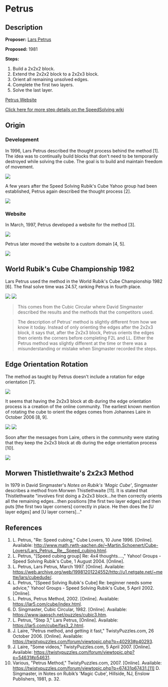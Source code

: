 # Petrus

## Description

**Proposer:** [Lars Petrus](CubingContributors/MethodDevelopers.md#petrus-lars)

**Proposed:** 1981

**Steps:**

1. Build a 2x2x2 block.
2. Extend the 2x2x2 block to a 2x2x3 block.
3. Orient all remaining unsolved edges.
4. Complete the first two layers.
5. Solve the last layer.

[Petrus Website](https://lar5.com/cube/index.html)

[Click here for more step details on the SpeedSolving wiki](https://www.speedsolving.com/wiki/index.php/Petrus_Method)

## Origin

### Development

In 1996, Lars Petrus described the thought process behind the method [1]. The idea was to continually build blocks that don't need to be temporarily destroyed while solving the cube. The goal is to build and maintain freedom of movement.

![](img/Petrus/Process1.png)

A few years after the Speed Solving Rubik's Cube Yahoo group had been established, Petrus again described the thought process [2].

![](img/Petrus/Process2.png)

### Website

In March, 1997, Petrus developed a website for the method [3].

![](img/Petrus/Website1.png)

Petrus later moved the website to a custom domain [4, 5].

![](img/Petrus/Website2.png)

## World Rubik's Cube Championship 1982

Lars Petrus used the method in the World Rubik's Cube Championship 1982 [6]. The final solve time was 24.57, ranking Petrus in fourth place.

![](img/Petrus/WRC1982.png)
![](img/Petrus/WRC1982-2.png)

> This comes from the Cubic Circular where David Singmaster described the results and the methods that the competitors used.

>The description of Petrus' method is slightly different from how we know it today. Instead of only orienting the edges after the 2x2x3 block, it says that, after the 2x2x3 block, Petrus orients the edges then orients the corners before completing F2L and LL. Either the Petrus method was slightly different at the time or there was a misunderstanding or mistake when Singmaster recorded the steps.

## Edge Orientation Rotation

The method as taught by Petrus doesn't include a rotation for edge orientation [7].

![](img/Petrus/EORotation.png)

It seems that having the 2x2x3 block at db during the edge orientation process is a creation of the online community. The earliest known mention of rotating the cube to orient the edges comes from Johannes Laire in October 2006 [8, 9].

![](img/Petrus/Laire.png)
![](img/Petrus/Laire2.png)

Soon after the messages from Laire, others in the community were stating that they keep the 2x2x3 block at db during the edge orientation process [10].

![](img/Petrus/OtherEO.png)

## Morwen Thistlethwaite's 2x2x3 Method

In 1979 in David Singmaster's *Notes on Rubik's 'Magic Cube'*, Singmaster describes a method from Morwen Thistlethwaite [11]. It is stated that Thistlethwaite "involves first doing a 2x2x3 block...he then correctly orients all the remaining edges...then positions [the first two layer edges] and then puts [the first two layer corners] correctly in place. He then does the [U layer edges] and [U layer corners]..."

## References

1. L. Petrus, "Re: Speed cubing," Cube Lovers, 10 June 1996. [Online]. Available: http://www.math.rwth-aachen.de/~Martin.Schoenert/Cube-Lovers/Lars_Petrus__Re__Speed_cubing.html.
2. L. Petrus, "[Speed cubing group] Re: 4x4 thoughts....," Yahoo! Groups - Speed Solving Rubik's Cube, 1 August 2004. [Online]. 
3. L. Petrus, Lars Petrus, March 1997. [Online]. Available: https://web.archive.org/web/19981201224552/http://u1.netgate.net/~mette/lars/cubedude/.
4. L. Petrus, "[Speed Solving Rubik's Cube] Re: beginner needs some advice," Yahoo! Groups - Speed Solving Rubik's Cube, 5 April 2002. [Online]. 
5. L. Petrus, Petrus Method, 2002. [Online]. Available: https://lar5.com/cube/index.html.
6. D. Singmaster, Cubic Circular, 1982. [Online]. Available: https://www.jaapsch.net/puzzles/cubic3.htm.
7. L. Petrus, "Step 3," Lars Petrus, [Online]. Available: https://lar5.com/cube/fas3_2.html.
8. J. Laire, "Petrus method, and getting it fast," TwistyPuzzles.com, 26 October 2006. [Online]. Available: https://twistypuzzles.com/forum/viewtopic.php?p=40293#p40293.
9. J. Laire, "Some videos," TwistyPuzzles.com, 5 April 2007. [Online]. Available: https://twistypuzzles.com/forum/viewtopic.php?p=54631#p54631.
10. Various, "Petrus Method," TwistyPuzzles.com, 2007. [Online]. Available: https://twistypuzzles.com/forum/viewtopic.php?p=67431p67431.[11] 	D. Singmaster, in Notes on Rubik’s 'Magic Cube', Hillside, NJ, Enslow Publishers, 1981, p. 32.